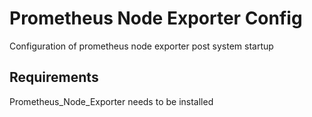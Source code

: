 Prometheus Node Exporter Config
=========

Configuration of prometheus node exporter post system startup

Requirements
------------

Prometheus_Node_Exporter needs to be installed

